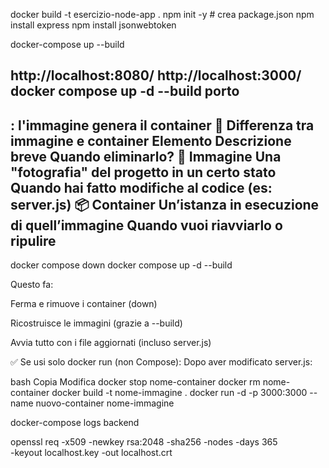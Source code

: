 docker build -t esercizio-node-app .
npm init -y          # crea package.json
npm install express
npm install jsonwebtoken

docker-compose up --build 

http://localhost:8080/
http://localhost:3000/
docker compose up -d --build
porto
----------------------------------------
: l'immagine genera il container
🔄 Differenza tra immagine e container
Elemento	Descrizione breve	Quando eliminarlo?
🧱 Immagine	Una "fotografia" del progetto in un certo stato	Quando hai fatto modifiche al codice (es: server.js)
📦 Container	Un’istanza in esecuzione di quell’immagine	Quando vuoi riavviarlo o ripulire
-------------------
docker compose down
docker compose up -d --build

Questo fa:

Ferma e rimuove i container (down)

Ricostruisce le immagini (grazie a --build)

Avvia tutto con i file aggiornati (incluso server.js)

✅ Se usi solo docker run (non Compose):
Dopo aver modificato server.js:

bash
Copia
Modifica
docker stop nome-container
docker rm nome-container
docker build -t nome-immagine .
docker run -d -p 3000:3000 --name nuovo-container nome-immagine

docker-compose logs backend

openssl req -x509 -newkey rsa:2048 -sha256 -nodes -days 365 \
  -keyout localhost.key -out localhost.crt
